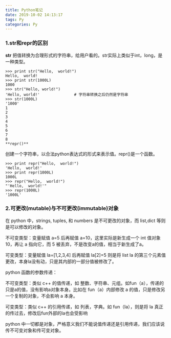 ```yaml
---
title: Python笔记
date: 2019-10-02 14:13:17
tags: Py
categories: Py
---
```


### 1.**str**和**repr**的区别

**str**
把值转换为合理形式的字符串，给用户看的。str实际上类似于int，long，是一种类型。
```
>>> print str("Hello,  world!")
Hello,  world!            
>>> print str(1000L)
1000                         
>>> str("Hello, world!")
'Hello, world!'               # 字符串转换之后仍然是字符串
>>> str(1000L)
'1000'
1
2
3
4
5
6
7
8
**repr()**
```

创建一个字符串，以合法python表达式的形式来表示值。repr()是一个函数。
```
>>> print repr("Hello,  world!")
'Hello,  world!'
>>> print repr(1000L)
1000L
>>> repr("Hello,  world!")
"'Hello,  world!'"
>>> repr(1000L)
'1000L'
```
### 2.可更改(mutable)与不可更改(immutable)对象
在 python 中，strings, tuples, 和 numbers 是不可更改的对象，而 list,dict 等则是可以修改的对象。

不可变类型：变量赋值 a=5 后再赋值 a=10，这里实际是新生成一个 int 值对象 10，再让 a 指向它，而 5 被丢弃，不是改变a的值，相当于新生成了a。

可变类型：变量赋值 la=[1,2,3,4] 后再赋值 la[2]=5 则是将 list la 的第三个元素值更改，本身la没有动，只是其内部的一部分值被修改了。

python 函数的参数传递：

不可变类型：类似 c++ 的值传递，如 整数、字符串、元组。如fun（a），传递的只是a的值，没有影响a对象本身。比如在 fun（a）内部修改 a 的值，只是修改另一个复制的对象，不会影响 a 本身。

可变类型：类似 c++ 的引用传递，如 列表，字典。如 fun（la），则是将 la 真正的传过去，修改后fun外部的la也会受影响

python 中一切都是对象，严格意义我们不能说值传递还是引用传递，我们应该说传不可变对象和传可变对象。
